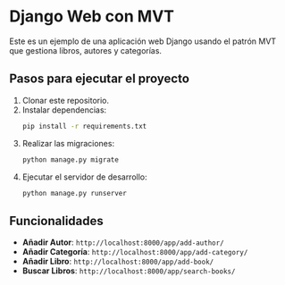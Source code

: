 # Django Web con MVT

Este es un ejemplo de una aplicación web Django usando el patrón MVT que gestiona libros, autores y categorías.

## Pasos para ejecutar el proyecto

1. Clonar este repositorio.
2. Instalar dependencias:
    ```bash
    pip install -r requirements.txt
    ```
3. Realizar las migraciones:
    ```bash
    python manage.py migrate
    ```
4. Ejecutar el servidor de desarrollo:
    ```bash
    python manage.py runserver
    ```

## Funcionalidades

- **Añadir Autor**: `http://localhost:8000/app/add-author/`
- **Añadir Categoría**: `http://localhost:8000/app/add-category/`
- **Añadir Libro**: `http://localhost:8000/app/add-book/`
- **Buscar Libros**: `http://localhost:8000/app/search-books/`